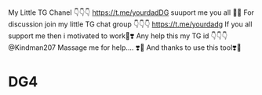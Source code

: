 My Little TG Chanel 👇👇👇
https://t.me/yourdadDG
suuport me you all 🙂🥰
For discussion join my little TG chat group 👇👇👇
https://t.me/yourdadg
If you all support me then i motivated to work🥰❣️
Any help this my TG id 👇👇👇
@Kindman207
Massage me for help.... ❣️🥰
And thanks to use this tool❣️🥰
# DG4
